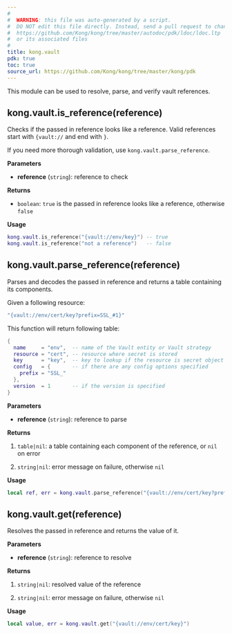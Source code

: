 ```yaml
---
#
#  WARNING: this file was auto-generated by a script.
#  DO NOT edit this file directly. Instead, send a pull request to change
#  https://github.com/Kong/kong/tree/master/autodoc/pdk/ldoc/ldoc.ltp
#  or its associated files
#
title: kong.vault
pdk: true
toc: true
source_url: https://github.com/Kong/kong/tree/master/kong/pdk
---
```


This module can be used to resolve, parse, and verify vault references.


## kong.vault.is_reference(reference)

Checks if the passed in reference looks like a reference.
 Valid references start with `{vault://` and end with `}`.

 If you need more thorough validation,
 use `kong.vault.parse_reference`.


**Parameters**

* **reference** (`string`):   reference to check

**Returns**

* `boolean`:  `true` is the passed in reference looks like a reference, otherwise `false`


**Usage**

``` lua
kong.vault.is_reference("{vault://env/key}") -- true
kong.vault.is_reference("not a reference")   -- false
```



## kong.vault.parse_reference(reference)

Parses and decodes the passed in reference and returns a table
 containing its components.

 Given a following resource:
 ```lua
 "{vault://env/cert/key?prefix=SSL_#1}"
 ```

 This function will return following table:

 ```lua
 {
   name     = "env",  -- name of the Vault entity or Vault strategy
   resource = "cert", -- resource where secret is stored
   key      = "key",  -- key to lookup if the resource is secret object
   config   = {       -- if there are any config options specified
     prefix = "SSL_"
   },
   version  = 1       -- if the version is specified
 }
 ```


**Parameters**

* **reference** (`string`):   reference to parse

**Returns**

1.  `table|nil`:  a table containing each component of the reference, or `nil` on error

1.  `string|nil`:  error message on failure, otherwise `nil`


**Usage**

``` lua
local ref, err = kong.vault.parse_reference("{vault://env/cert/key?prefix=SSL_#1}") -- table
```



## kong.vault.get(reference)

Resolves the passed in reference and returns the value of it.

**Parameters**

* **reference** (`string`):   reference to resolve

**Returns**

1.  `string|nil`:  resolved value of the reference

1.  `string|nil`:  error message on failure, otherwise `nil`


**Usage**

``` lua
local value, err = kong.vault.get("{vault://env/cert/key}")
```
